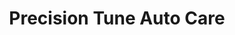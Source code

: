---
title: "Precision Tune Auto Care"
url: /mobile/precision-tune-auto-care/
shop: Autowerkstatt
---
